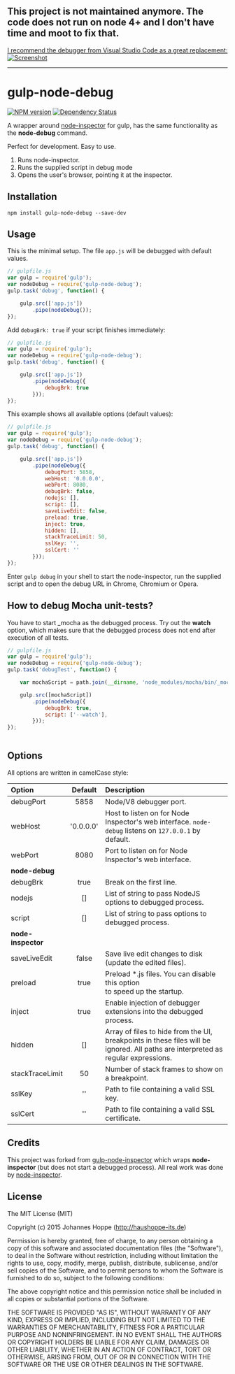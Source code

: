 
## This project is not maintained anymore. The code does not run on node 4+ and I don't have time and moot to fix that.
[I recommend the debugger from Visual Studio Code as a great replacement:](https://code.visualstudio.com/docs/editor/debugging)
[![Screenshot](https://raw.githubusercontent.com/wiki/middleware-io/gulp-node-debug/debugging_hero.png)](https://code.visualstudio.com/docs/editor/debugging)

--------

# gulp-node-debug

[![NPM version][npm-image]][npm-url]
[![Dependency Status][daviddm-url]][daviddm-image]
<!--[![Build Status][travis-image]][travis-url]-->
<!--[![Coverage Status][coveralls-image]][coveralls-url]-->

A wrapper around [node-inspector](https://github.com/node-inspector/node-inspector) for gulp, has the same functionality as the **node-debug** command.

Perfect for development. Easy to use.

1. Runs node-inspector.
2. Runs the supplied script in debug mode
3. Opens the user's browser, pointing it at the inspector.

## Installation

`npm install gulp-node-debug --save-dev`

## Usage

This is the minimal setup. The file `app.js` will be debugged with default values.

```javascript
// gulpfile.js
var gulp = require('gulp');
var nodeDebug = require('gulp-node-debug');
gulp.task('debug', function() {

    gulp.src(['app.js'])
        .pipe(nodeDebug());
});
```

Add `debugBrk: true` if your script finishes immediately:

```javascript
// gulpfile.js
var gulp = require('gulp');
var nodeDebug = require('gulp-node-debug');
gulp.task('debug', function() {

    gulp.src(['app.js'])
        .pipe(nodeDebug({
            debugBrk: true
        }));
});
```

This example shows all available options (default values):

```javascript
// gulpfile.js
var gulp = require('gulp');
var nodeDebug = require('gulp-node-debug');
gulp.task('debug', function() {

    gulp.src(['app.js'])
        .pipe(nodeDebug({
            debugPort: 5858,
            webHost: '0.0.0.0',
            webPort: 8080,
            debugBrk: false,
            nodejs: [],
            script: [],
            saveLiveEdit: false,
            preload: true,
            inject: true,
            hidden: [],
            stackTraceLimit: 50,
            sslKey: '',
            sslCert: ''
        }));
});
```

Enter `gulp debug` in your shell to start the node-inspector, run the supplied script and to open the debug URL in Chrome, Chromium or Opera.


## How to debug Mocha unit-tests?

You have to start _mocha as the debugged process. Try out the **watch** option, which makes sure that the debugged process does not end after execution of all tests. 

```javascript
// gulpfile.js
var gulp = require('gulp');
var nodeDebug = require('gulp-node-debug');
gulp.task('debugTest', function() {

    var mochaScript = path.join(__dirname, 'node_modules/mocha/bin/_mocha');

    gulp.src([mochaScript])
        .pipe(nodeDebug({
            debugBrk: true,
            script: ['--watch'],
        }));
});
   
```

## Options

All options are written in camelCase style:

| Option              | Default   | Description |
| :------------------ | :-------: | :-------- |
| debugPort           | 5858      | Node/V8 debugger port.
| webHost             | '0.0.0.0' | Host to listen on for Node Inspector's web interface. `node-debug` listens on `127.0.0.1` by default.
| webPort             | 8080      | Port to listen on for Node Inspector's web interface.
| **node-debug**
| debugBrk            | true      | Break on the first line.
| nodejs              | []        | List of string to pass NodeJS options to debugged process.
| script              | []        | List of string to pass options to debugged process.
| **node-inspector**
| saveLiveEdit        | false     | Save live edit changes to disk (update the edited files).
| preload             | true      | Preload *.js files. You can disable this option<br/>to speed up the startup.
| inject              | true      | Enable injection of debugger extensions into the debugged process.
| hidden              | []        | Array of files to hide from the UI, breakpoints in these files will be ignored. All paths are interpreted as regular expressions.
| stackTraceLimit     | 50        | Number of stack frames to show on a breakpoint.
| sslKey              | ''        | Path to file containing a valid SSL key.
| sslCert             | ''        | Path to file containing a valid SSL certificate.

## Credits

This project was forked from [gulp-node-inspector](https://github.com/koemei/gulp-node-inspector) which wraps **node-inspector** (but does not start a debugged process). All real work was done by [node-inspector](https://github.com/node-inspector/node-inspector).

## License

The MIT License (MIT)  
  
Copyright (c) 2015 Johannes Hoppe (http://haushoppe-its.de)  
  
Permission is hereby granted, free of charge, to any person obtaining a copy
of this software and associated documentation files (the "Software"), to deal
in the Software without restriction, including without limitation the rights
to use, copy, modify, merge, publish, distribute, sublicense, and/or sell
copies of the Software, and to permit persons to whom the Software is
furnished to do so, subject to the following conditions:  
  
The above copyright notice and this permission notice shall be included in
all copies or substantial portions of the Software.  
  
THE SOFTWARE IS PROVIDED "AS IS", WITHOUT WARRANTY OF ANY KIND, EXPRESS OR
IMPLIED, INCLUDING BUT NOT LIMITED TO THE WARRANTIES OF MERCHANTABILITY,
FITNESS FOR A PARTICULAR PURPOSE AND NONINFRINGEMENT. IN NO EVENT SHALL THE
AUTHORS OR COPYRIGHT HOLDERS BE LIABLE FOR ANY CLAIM, DAMAGES OR OTHER
LIABILITY, WHETHER IN AN ACTION OF CONTRACT, TORT OR OTHERWISE, ARISING FROM,
OUT OF OR IN CONNECTION WITH THE SOFTWARE OR THE USE OR OTHER DEALINGS IN
THE SOFTWARE.  


[npm-url]: https://npmjs.org/package/gulp-node-debug
[npm-image]: https://badge.fury.io/js/gulp-node-debug.svg
[travis-url]: https://travis-ci.org/middleware-io/gulp-node-debug
[travis-image]: https://travis-ci.org/middleware-io/gulp-node-debug.svg?branch=master
[daviddm-url]: https://david-dm.org/middleware-io/gulp-node-debug.svg?theme=shields.io
[daviddm-image]: https://david-dm.org/middleware-io/gulp-node-debug
[coveralls-url]: https://coveralls.io/r/middleware-io/gulp-node-debug
[coveralls-image]: https://coveralls.io/repos/middleware-io/gulp-node-debug/badge.png
